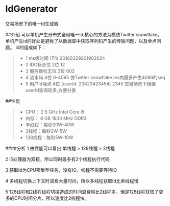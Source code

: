 # IdGenerator
交易场景下的唯一Id生成器

##介绍
可以单机产生分布式全局唯一Id,核心的方法为模仿Twitter snowflake。单机产生id的好处是避免了从数据库中获取序列码产生的传输问题，以及单点问题。
Id的组成如下：
 >* 1 ms级时间 17位 20160329201902024
 >* 2 IDC标志位 2位 12
 >* 3 服务器标志位 3位 002
 >* 4 流水码 4位 0-4095 仿Twitter snowflake ms内最多产生4096的seq
 >* 5 用户Id埋点 4位 (userId: 23423423454) 2345 交易场景下根据userId查询较多,方便分表

##性能
>* CPU： 2.5 GHz Intel Core i5
>* 内存： 8 GB 1600 MHz DDR3
>* 单线程：每秒20W-40W
>* 2线程：每秒2W-5W
>* 128线程：每秒5W-10W

####分析
1 由性能可以看出 单线程 > 128线程 > 2线程

2 i5处理器为双核，所以同时最多有2个线程执行代码

3 获取Id为CPU密集型任务，没有IO，线程不需要等待IO

4 多线程切换上下文时浪费大量时间，所以多线程获取Id比单线程慢

5 128线程和2线程线程切换造成的时间浪费稍比2线程多，但是128线程获取了更多的CPU时间分片，所以速度比2线程快。
